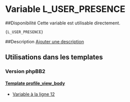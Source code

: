 # Variable L_USER_PRESENCE

##Disponibilité
Cette variable est utilisable directement.

```html
{L_USER_PRESENCE}
```

##Description
[Ajouter une description](https://fa-tvars.appspot.com/var/L_USER_PRESENCE)

## Utilisations dans les templates

### Version phpBB2

#### [Template profile_view_body](subsilver/profile_view_body.md#readme)
* [Variable &agrave; la ligne 12](../subsilver/profile_view_body.tpl#L12)